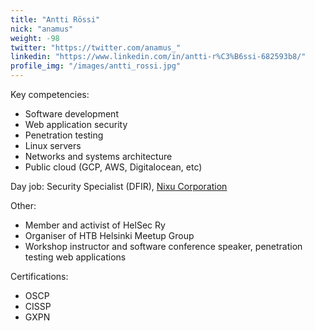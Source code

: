 ```yaml
---
title: "Antti Rössi"
nick: "anamus"
weight: -98
twitter: "https://twitter.com/anamus_"
linkedin: "https://www.linkedin.com/in/antti-r%C3%B6ssi-682593b8/"
profile_img: "/images/antti_rossi.jpg"
---
```


Key competencies:
* Software development
* Web application security
* Penetration testing
* Linux servers
* Networks and systems architecture
* Public cloud (GCP, AWS, Digitalocean, etc)

Day job: Security Specialist (DFIR), [Nixu Corporation](https://www.nixu.com/)

Other:
* Member and activist of HelSec Ry
* Organiser of HTB Helsinki Meetup Group
* Workshop instructor and software conference speaker, penetration testing web applications 

Certifications:
* OSCP
* CISSP
* GXPN